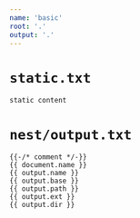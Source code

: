```yaml
---
name: 'basic'
root: '.'
output: '.'
---
```


# `static.txt`

```
static content
```

# `nest/output.txt`

```
{{-/* comment */-}}
{{ document.name }}
{{ output.name }}
{{ output.base }}
{{ output.path }}
{{ output.ext }}
{{ output.dir }}
```
